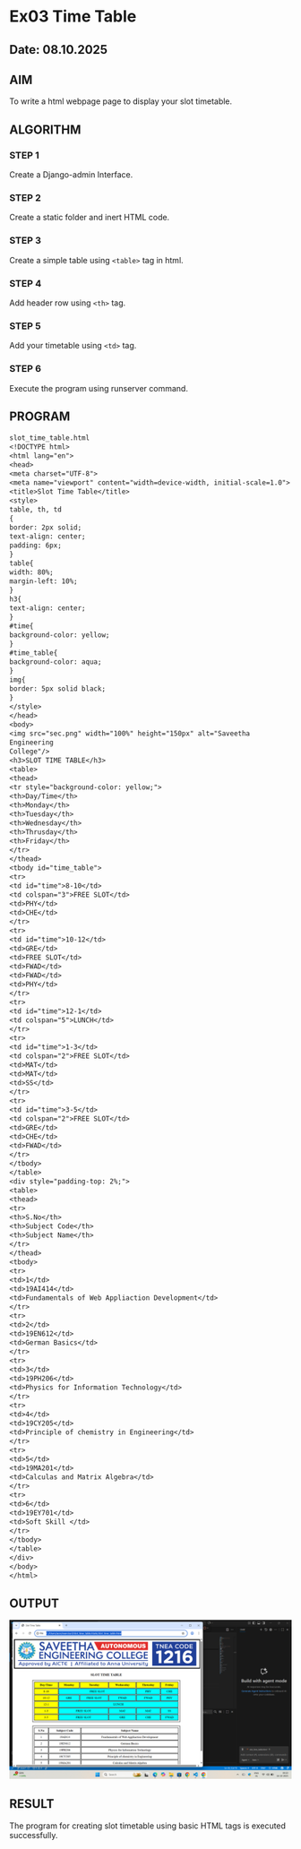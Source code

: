 
# Ex03 Time Table
## Date: 08.10.2025
## AIM
To write a html webpage page to display your slot timetable.
## ALGORITHM
### STEP 1
Create a Django-admin Interface.
### STEP 2
Create a static folder and inert HTML code.
### STEP 3
Create a simple table using ```<table>``` tag in html.
### STEP 4
Add header row using ```<th>``` tag.
### STEP 5
Add your timetable using ```<td>``` tag.
### STEP 6
Execute the program using runserver command.
## PROGRAM
```
slot_time_table.html
<!DOCTYPE html>
<html lang="en">
<head>
<meta charset="UTF-8">
<meta name="viewport" content="width=device-width, initial-scale=1.0">
<title>Slot Time Table</title>
<style>
table, th, td
{
border: 2px solid;
text-align: center;
padding: 6px;
}
table{
width: 80%;
margin-left: 10%;
}
h3{
text-align: center;
}
#time{
background-color: yellow;
}
#time_table{
background-color: aqua;
}
img{
border: 5px solid black;
}
</style>
</head>
<body>
<img src="sec.png" width="100%" height="150px" alt="Saveetha Engineering
College"/>
<h3>SLOT TIME TABLE</h3>
<table>
<thead>
<tr style="background-color: yellow;">
<th>Day/Time</th>
<th>Monday</th>
<th>Tuesday</th>
<th>Wednesday</th>
<th>Thrusday</th>
<th>Friday</th>
</tr>
</thead>
<tbody id="time_table">
<tr>
<td id="time">8-10</td>
<td colspan="3">FREE SLOT</td>
<td>PHY</td>
<td>CHE</td>
</tr>
<tr>
<td id="time">10-12</td>
<td>GRE</td>
<td>FREE SLOT</td>
<td>FWAD</td>
<td>FWAD</td>
<td>PHY</td>
</tr>
<tr>
<td id="time">12-1</td>
<td colspan="5">LUNCH</td>
</tr>
<tr>
<td id="time">1-3</td>
<td colspan="2">FREE SLOT</td>
<td>MAT</td>
<td>MAT</td>
<td>SS</td>
</tr>
<tr>
<td id="time">3-5</td>
<td colspan="2">FREE SLOT</td>
<td>GRE</td>
<td>CHE</td>
<td>FWAD</td>
</tr>
</tbody>
</table>
<div style="padding-top: 2%;">
<table>
<thead>
<tr>
<th>S.No</th>
<th>Subject Code</th>
<th>Subject Name</th>
</tr>
</thead>
<tbody>
<tr>
<td>1</td>
<td>19AI414</td>
<td>Fundamentals of Web Appliaction Development</td>
</tr>
<tr>
<td>2</td>
<td>19EN612</td>
<td>German Basics</td>
</tr>
<tr>
<td>3</td>
<td>19PH206</td>
<td>Physics for Information Technology</td>
</tr>
<tr>
<td>4</td>
<td>19CY205</td>
<td>Principle of chemistry in Engineering</td>
</tr>
<tr>
<td>5</td>
<td>19MA201</td>
<td>Calculas and Matrix Algebra</td>
</tr>
<tr>
<td>6</td>
<td>19EY701</td>
<td>Soft Skill </td>
</tr>
</tbody>
</table>
</div>
</body>
</html>
```
## OUTPUT
![alt text](image.png)
## RESULT
The program for creating slot timetable using basic HTML tags is executed
successfully.